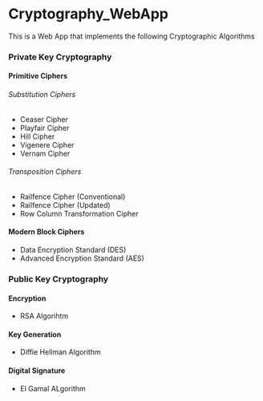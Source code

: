 # Cryptography_WebApp

This is a Web App that implements the following Cryptographic Algorithms

### Private Key Cryptography
#### Primitive Ciphers
###### Substitution Ciphers
- Ceaser Cipher
- Playfair Cipher
- Hill Cipher
- Vigenere Cipher
- Vernam Cipher

###### Transposition Ciphers
- Railfence Cipher (Conventional)
- Railfence Cipher (Updated)
- Row Column Transformation Cipher


#### Modern Block Ciphers
- Data Encryption Standard (DES)
- Advanced Encryption Standard (AES)



### Public Key Cryptography
#### Encryption
- RSA Algorihtm

#### Key Generation
- Diffie Hellman Algorithm

#### Digital Signature
- El Gamal ALgorithm
